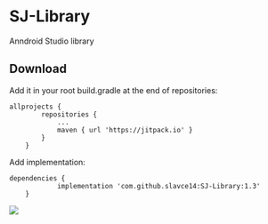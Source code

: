 # SJ-Library
Anndroid Studio library

## Download

Add it in your root build.gradle at the end of repositories:
```
allprojects {
		repositories {
			...
			maven { url 'https://jitpack.io' }
		}
	}
```

Add implementation:
```
dependencies {
	        implementation 'com.github.slavce14:SJ-Library:1.3'
	}
```
[![](https://jitpack.io/v/slavce14/SJ-Library.svg)](https://jitpack.io/#slavce14/SJ-Library)
